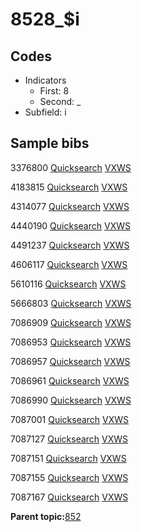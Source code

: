 # 8528\_$i

## Codes

-   Indicators
    -   First: 8
    -   Second: \_
-   Subfield: i

## Sample bibs

3376800 [Quicksearch](https://search.library.yale.edu/catalog/3376800) [VXWS](http://prodorbis.library.yale.edu:7014/vxws/GetHoldingsService?bibId=3376800)

4183815 [Quicksearch](https://search.library.yale.edu/catalog/4183815) [VXWS](http://prodorbis.library.yale.edu:7014/vxws/GetHoldingsService?bibId=4183815)

4314077 [Quicksearch](https://search.library.yale.edu/catalog/4314077) [VXWS](http://prodorbis.library.yale.edu:7014/vxws/GetHoldingsService?bibId=4314077)

4440190 [Quicksearch](https://search.library.yale.edu/catalog/4440190) [VXWS](http://prodorbis.library.yale.edu:7014/vxws/GetHoldingsService?bibId=4440190)

4491237 [Quicksearch](https://search.library.yale.edu/catalog/4491237) [VXWS](http://prodorbis.library.yale.edu:7014/vxws/GetHoldingsService?bibId=4491237)

4606117 [Quicksearch](https://search.library.yale.edu/catalog/4606117) [VXWS](http://prodorbis.library.yale.edu:7014/vxws/GetHoldingsService?bibId=4606117)

5610116 [Quicksearch](https://search.library.yale.edu/catalog/5610116) [VXWS](http://prodorbis.library.yale.edu:7014/vxws/GetHoldingsService?bibId=5610116)

5666803 [Quicksearch](https://search.library.yale.edu/catalog/5666803) [VXWS](http://prodorbis.library.yale.edu:7014/vxws/GetHoldingsService?bibId=5666803)

7086909 [Quicksearch](https://search.library.yale.edu/catalog/7086909) [VXWS](http://prodorbis.library.yale.edu:7014/vxws/GetHoldingsService?bibId=7086909)

7086953 [Quicksearch](https://search.library.yale.edu/catalog/7086953) [VXWS](http://prodorbis.library.yale.edu:7014/vxws/GetHoldingsService?bibId=7086953)

7086957 [Quicksearch](https://search.library.yale.edu/catalog/7086957) [VXWS](http://prodorbis.library.yale.edu:7014/vxws/GetHoldingsService?bibId=7086957)

7086961 [Quicksearch](https://search.library.yale.edu/catalog/7086961) [VXWS](http://prodorbis.library.yale.edu:7014/vxws/GetHoldingsService?bibId=7086961)

7086990 [Quicksearch](https://search.library.yale.edu/catalog/7086990) [VXWS](http://prodorbis.library.yale.edu:7014/vxws/GetHoldingsService?bibId=7086990)

7087001 [Quicksearch](https://search.library.yale.edu/catalog/7087001) [VXWS](http://prodorbis.library.yale.edu:7014/vxws/GetHoldingsService?bibId=7087001)

7087127 [Quicksearch](https://search.library.yale.edu/catalog/7087127) [VXWS](http://prodorbis.library.yale.edu:7014/vxws/GetHoldingsService?bibId=7087127)

7087151 [Quicksearch](https://search.library.yale.edu/catalog/7087151) [VXWS](http://prodorbis.library.yale.edu:7014/vxws/GetHoldingsService?bibId=7087151)

7087155 [Quicksearch](https://search.library.yale.edu/catalog/7087155) [VXWS](http://prodorbis.library.yale.edu:7014/vxws/GetHoldingsService?bibId=7087155)

7087167 [Quicksearch](https://search.library.yale.edu/catalog/7087167) [VXWS](http://prodorbis.library.yale.edu:7014/vxws/GetHoldingsService?bibId=7087167)

**Parent topic:**[852](../../tags/852/852.md)

